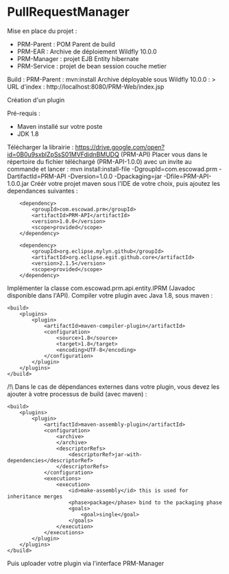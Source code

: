 # PullRequestManager

Mise en place du projet :
- PRM-Parent : POM Parent de build
- PRM-EAR : Archive de déploiement Wildfly 10.0.0
- PRM-Manager : projet EJB Entity hibernate
- PRM-Service : projet de bean session couche metier

Build : PRM-Parent : mvn:install
Archive déployable sous Wildfly 10.0.0 :
	> URL d'index : http://localhost:8080/PRM-Web/index.jsp

Création d'un plugin

Pré-requis : 
- Maven installé sur votre poste
- JDK 1.8
	
Télécharger la librairie : https://drive.google.com/open?id=0B0u9sxblZpSsS01MVFdidnBMUDQ (PRM-API)
Placer vous dans le répertoire du fichier téléchargé (PRM-API-1.0.0) avec un invite au commande et lancer : 
mvn install:install-file -DgroupId=com.escowad.prm -DartifactId=PRM-API -Dversion=1.0.0 -Dpackaging=jar -Dfile=PRM-API-1.0.0.jar
Créér votre projet maven sous l'IDE de votre choix, puis ajoutez les dependances suivantes : 

		<dependency>
			<groupId>com.escowad.prm</groupId>
			<artifactId>PRM-API</artifactId>
			<version>1.0.0</version>
			<scope>provided</scope>
		</dependency>

		<dependency>
			<groupId>org.eclipse.mylyn.github</groupId>
			<artifactId>org.eclipse.egit.github.core</artifactId>
			<version>2.1.5</version>
			<scope>provided</scope>
		</dependency>

Implémenter la classe com.escowad.prm.api.entity.IPRM (Javadoc disponible dans l'API).
Compiler votre plugin avec Java 1.8, sous maven :
	
	<build>
		<plugins>
			<plugin>
				<artifactId>maven-compiler-plugin</artifactId>
				<configuration>
					<source>1.8</source>
					<target>1.8</target>
					<encoding>UTF-8</encoding>
				</configuration>
			</plugin>
		</plugins>
	</build>

/!\ Dans le cas de dépendances externes dans votre plugin, vous devez les ajouter à votre processus de build (avec maven) : 
 	
	<build>
		<plugins>
			<plugin>
				<artifactId>maven-assembly-plugin</artifactId>
				<configuration>
					<archive>
					</archive>
					<descriptorRefs>
						<descriptorRef>jar-with-dependencies</descriptorRef>
					</descriptorRefs>
				</configuration>
				<executions>
					<execution>
						<id>make-assembly</id> this is used for inheritance merges
						<phase>package</phase> bind to the packaging phase
						<goals>
							<goal>single</goal>
						</goals>
					</execution>
				</executions>
			</plugin>
		</plugins>
	</build>
	
Puis uploader votre plugin via l'interface PRM-Manager

